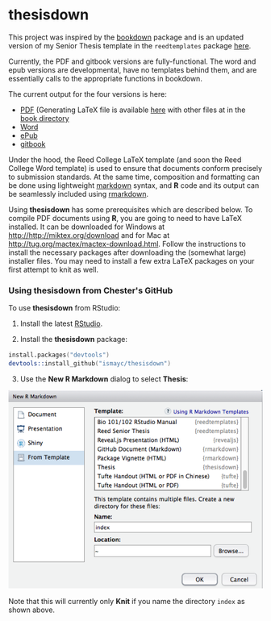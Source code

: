# thesisdown

This project was inspired by the [bookdown](http://github.com/rstudio/bookdown) package and is an updated version of my Senior Thesis template in the `reedtemplates` package [here](http://github.com/ismayc/reedtemplates).

Currently, the PDF and gitbook versions are fully-functional.  The word and epub versions are developmental, have no templates behind them, and are essentially calls to the appropriate functions in bookdown.

The current output for the four versions is here:
- [PDF](https://github.com/ismayc/thesisdown/blob/master/inst/rmarkdown/templates/thesis/skeleton/_book/thesis.pdf) (Generating LaTeX file is available [here](https://github.com/ismayc/thesisdown/blob/master/inst/rmarkdown/templates/thesis/skeleton/_book/thesis.tex) with other files at in the [book directory](https://github.com/ismayc/thesisdown/blob/master/inst/rmarkdown/templates/thesis/skeleton/_book/)
- [Word](https://github.com/ismayc/thesisdown/blob/master/inst/rmarkdown/templates/thesis/skeleton/_book/thesis.docx)
- [ePub](https://github.com/ismayc/thesisdown/blob/master/inst/rmarkdown/templates/thesis/skeleton/_book/thesis.epub)
- [gitbook](http://ismayc.github.io/thesisdown_book)

Under the hood, the Reed College LaTeX template (and soon the Reed College Word template) is used to ensure that documents conform precisely to submission standards. At the same time, composition and formatting can be done using lightweight [markdown](http://rmarkdown.rstudio.com/authoring_basics.html) syntax, and **R** code and its output can be seamlessly included using [rmarkdown](http://rmarkdown.rstudio.com).

Using **thesisdown** has some prerequisites which are described below. To compile PDF documents using **R**, you are going to need to have LaTeX installed.  It can be downloaded for Windows at <http://http://miktex.org/download> and for Mac at <http://tug.org/mactex/mactex-download.html>.  Follow the instructions to install the necessary packages after downloading the (somewhat large) installer files.  You may need to install a few extra LaTeX packages on your first attempt to knit as well.

### Using thesisdown from Chester's GitHub

To use **thesisdown** from RStudio:

1) Install the latest [RStudio](http://www.rstudio.com/products/rstudio/download/).

2) Install the **thesisdown** package: 

```S
install.packages("devtools")
devtools::install_github("ismayc/thesisdown")
```

3) Use the **New R Markdown** dialog to select **Thesis**:

![New R Markdown](thesis_rmd.png)

Note that this will currently only **Knit** if you name the directory `index` as shown above.
